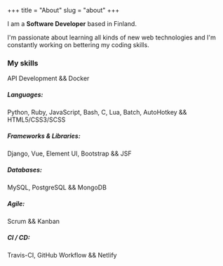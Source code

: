 +++
title = "About"
slug = "about"
+++

I am a **Software Developer** based in Finland.

I'm passionate about learning all kinds of new web technologies and I'm constantly working on bettering my coding skills.

### My skills

API Development && Docker

##### Languages:

Python, Ruby, JavaScript, Bash, C, Lua, Batch, AutoHotkey && HTML5/CSS3/SCSS

##### Frameworks & Libraries:

Django, Vue, Element UI, Bootstrap && JSF

##### Databases:

MySQL, PostgreSQL && MongoDB

##### Agile:

Scrum && Kanban

##### CI / CD:

Travis-CI, GitHub Workflow && Netlify
